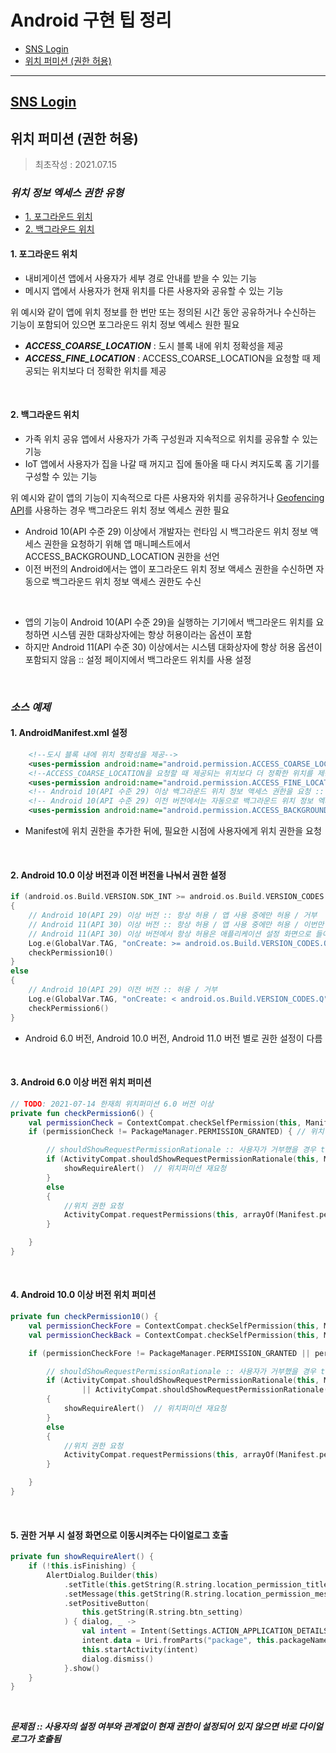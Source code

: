 # Android 구현 팁 정리
- [SNS Login](./snslogin/snslogin.md)
- [위치 퍼미션 (권한 허용)](#위치-퍼미션-권한-허용)

----

## [SNS Login](./snslogin/snslogin.md)

## 위치 퍼미션 (권한 허용)

> 최초작성 : 2021.07.15

### ***위치 정보 엑세스 권한 유형***
- [1. 포그라운드 위치](#1-포그라운드-위치)
- [2. 백그라운드 위치](#2-백그라운드-위치)

#### **1. 포그라운드 위치**
- 내비게이션 앱에서 사용자가 세부 경로 안내를 받을 수 있는 기능
- 메시지 앱에서 사용자가 현재 위치를 다른 사용자와 공유할 수 있는 기능

위 예시와 같이 앱에 위치 정보를 한 번만 또는 정의된 시간 동안 공유하거나 수신하는 기능이 포함되어 있으면 포그라운드 위치 정보 엑세스 원한 필요

- ***ACCESS_COARSE_LOCATION*** : 도시 블록 내에 위치 정확성을 제공
- ***ACCESS_FINE_LOCATION*** : ACCESS_COARSE_LOCATION을 요청할 때 제공되는 위치보다 더 정확한 위치를 제공

<br>

#### **2. 백그라운드 위치**
- 가족 위치 공유 앱에서 사용자가 가족 구성원과 지속적으로 위치를 공유할 수 있는 기능
- IoT 앱에서 사용자가 집을 나갈 때 꺼지고 집에 돌아올 때 다시 켜지도록 홈 기기를 구성할 수 있는 기능

위 예시와 같이 앱의 기능이 지속적으로 다른 사용자와 위치를 공유하거나 [Geofencing API](https://developer.android.com/training/location/geofencing?hl=ko)를 사용하는 경우 백그라운드 위치 정보 엑세스 권한 필요

- Android 10(API 수준 29) 이상에서 개발자는 런타임 시 백그라운드 위치 정보 액세스 권한을 요청하기 위해 앱 매니페스트에서 ACCESS_BACKGROUND_LOCATION 권한을 선언
- 이전 버전의 Android에서는 앱이 포그라운드 위치 정보 액세스 권한을 수신하면 자동으로 백그라운드 위치 정보 액세스 권한도 수신

<br>

- 앱의 기능이 Android 10(API 수준 29)을 실행하는 기기에서 백그라운드 위치를 요청하면 시스템 권한 대화상자에는 항상 허용이라는 옵션이 포함
- 하지만 Android 11(API 수준 30) 이상에서는 시스템 대화상자에 항상 허용 옵션이 포함되지 않음 :: 설정 페이지에서 백그라운드 위치를 사용 설정

<br>

### ***소스 예제***
#### **1. AndroidManifest.xml 설정**
```xml
    <!--도시 블록 내에 위치 정확성을 제공-->
    <uses-permission android:name="android.permission.ACCESS_COARSE_LOCATION" />
    <!--ACCESS_COARSE_LOCATION을 요청할 때 제공되는 위치보다 더 정확한 위치를 제공-->
    <uses-permission android:name="android.permission.ACCESS_FINE_LOCATION" />
    <!-- Android 10(API 수준 29) 이상 백그라운드 위치 정보 액세스 권한을 요청 :: Geofencing API(위치범위 지정) 사용하기 위해 선언 -->
    <!-- Android 10(API 수준 29) 이전 버전에서는 자동으로 백그라운드 위치 정보 엑세스 권한 수신 -->
    <uses-permission android:name="android.permission.ACCESS_BACKGROUND_LOCATION" />
```
- Manifest에 위치 권한을 추가한 뒤에, 필요한 시점에 사용자에게 위치 권한을 요청

<br>

#### **2. Android 10.0 이상 버전과 이전 버전을 나눠서 권한 설정**
```kotlin
if (android.os.Build.VERSION.SDK_INT >= android.os.Build.VERSION_CODES.Q)
{
    // Android 10(API 29) 이상 버전 :: 항상 허용 / 앱 사용 중에만 허용 / 거부
    // Android 11(API 30) 이상 버전 :: 항상 허용 / 앱 사용 중에만 허용 / 이번만 허용 / 거부
    // Android 11(API 30) 이상 버전에서 항상 허용은 애플리케이션 설정 화면으로 들어가야 사용 가능
    Log.e(GlobalVar.TAG, "onCreate: >= android.os.Build.VERSION_CODES.Q")
    checkPermission10()
}
else
{
    // Android 10(API 29) 이전 버전 :: 허용 / 거부
    Log.e(GlobalVar.TAG, "onCreate: < android.os.Build.VERSION_CODES.Q")
    checkPermission6()
}
```
- Android 6.0 버전, Android 10.0 버전, Android 11.0 버전 별로 권한 설정이 다름

<br>

#### **3. Android 6.0 이상 버전 위치 퍼미션**
```kotlin
// TODO: 2021-07-14 한재희 위치퍼미션 6.0 버전 이상
private fun checkPermission6() {
    val permissionCheck = ContextCompat.checkSelfPermission(this, Manifest.permission.ACCESS_FINE_LOCATION)
    if (permissionCheck != PackageManager.PERMISSION_GRANTED) { // 위치 권한 확인 :: 현재 위치 권한 없음

        // shouldShowRequestPermissionRationale :: 사용자가 거부했을 경우 true 반환
        if (ActivityCompat.shouldShowRequestPermissionRationale(this, Manifest.permission.ACCESS_FINE_LOCATION)) {
            showRequireAlert()  // 위치퍼미션 재요청
        }
        else
        {
            //위치 권한 요청
            ActivityCompat.requestPermissions(this, arrayOf(Manifest.permission.ACCESS_FINE_LOCATION), 0)
        }

    }
}
```

<br>

#### **4. Android 10.0 이상 버전 위치 퍼미션**
```kotlin
private fun checkPermission10() {
    val permissionCheckFore = ContextCompat.checkSelfPermission(this, Manifest.permission.ACCESS_FINE_LOCATION) // 포그라운드 위치 권한 확인
    val permissionCheckBack = ContextCompat.checkSelfPermission(this, Manifest.permission.ACCESS_BACKGROUND_LOCATION) // 백그라운드 위치 권한 확인

    if (permissionCheckFore != PackageManager.PERMISSION_GRANTED || permissionCheckBack != PackageManager.PERMISSION_GRANTED) { // 위치 권한 확인 :: 현재 위치 권한 없음

        // shouldShowRequestPermissionRationale :: 사용자가 거부했을 경우 true 반환
        if (ActivityCompat.shouldShowRequestPermissionRationale(this, Manifest.permission.ACCESS_FINE_LOCATION)
                || ActivityCompat.shouldShowRequestPermissionRationale(this, Manifest.permission.ACCESS_BACKGROUND_LOCATION))
        {
            showRequireAlert()  // 위치퍼미션 재요청
        }
        else
        {
            //위치 권한 요청
            ActivityCompat.requestPermissions(this, arrayOf(Manifest.permission.ACCESS_FINE_LOCATION), 0)
        }

    }
}
```

<br>

#### **5. 권한 거부 시 설정 화면으로 이동시켜주는 다이얼로그 호출**
```kotlin
private fun showRequireAlert() {
    if (!this.isFinishing) {
        AlertDialog.Builder(this)
            .setTitle(this.getString(R.string.location_permission_title))
            .setMessage(this.getString(R.string.location_permission_message))
            .setPositiveButton(
                this.getString(R.string.btn_setting)
            ) { dialog, _ ->
                val intent = Intent(Settings.ACTION_APPLICATION_DETAILS_SETTINGS)
                intent.data = Uri.fromParts("package", this.packageName, null)
                this.startActivity(intent)
                dialog.dismiss()
            }.show()
    }
}
```

<br>

***문제점 :: 사용자의 설정 여부와 관계없이 현재 권한이 설정되어 있지 않으면 바로 다이얼로그가 호출됨***